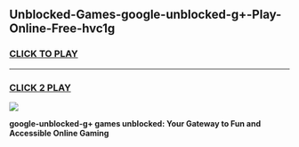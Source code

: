 
## Unblocked-Games-google-unblocked-g+-Play-Online-Free-hvc1g
<h3>
<a href="https://premium76.site?title=google-unblocked-g+&ref=26A">CLICK TO PLAY</a></h3>
<hr>

<h3>
<a href="https://premium76.site?title=google-unblocked-g+&ref=26A">CLICK 2 PLAY</a>
  
</h3>

<a href="https://premium76.site?title=google-unblocked-g+&ref=26A"><img src="https://clearcache.store/games.png"></a>


**google-unblocked-g+ games unblocked: Your Gateway to Fun and Accessible Online Gaming**
